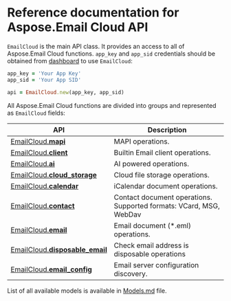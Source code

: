 # Reference documentation for Aspose.Email Cloud API

`EmailCloud` is the main API class. It provides an access to all of Aspose.Email Cloud functions.
`app_key` and `app_sid` credentials should be obtained from [dashboard](https://dashboard.aspose.cloud/#/) to use `EmailCloud`:

```ruby
app_key = 'Your App Key'
app_sid = 'Your App SID'

api = EmailCloud.new(app_key, app_sid)
```

All Aspose.Email Cloud functions are divided into groups and represented as `EmailCloud` fields:

API | Description
--- | -----------
[EmailCloud.**mapi**](MapiGroup.md) | MAPI operations.
[EmailCloud.**client**](ClientGroup.md) | Builtin Email client operations.
[EmailCloud.**ai**](AiGroup.md) | AI powered operations.
[EmailCloud.**cloud_storage**](CloudStorageGroup.md) | Cloud file storage operations.
[EmailCloud.**calendar**](CalendarApi_list.md) | iCalendar document operations.
[EmailCloud.**contact**](ContactApi_list.md) | Contact document operations. Supported formats: VCard, MSG, WebDav
[EmailCloud.**email**](EmailApi_list.md) | Email document (*.eml) operations.
[EmailCloud.**disposable_email**](DisposableEmailApi_list.md) | Check email address is disposable operations
[EmailCloud.**email_config**](EmailConfigApi_list.md) | Email server configuration discovery.


List of all available models is available in [Models.md](Models.md) file.